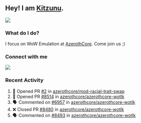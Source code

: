 ## Hey! I am [Kitzunu](https://Github.com/Kitzunu).

<!--<a href="https://github-readme-stats.kitzunu.vercel.app/api?username=Kitzunu&show_icons=true&theme=dark">
  <img align="center" src="https://github-readme-stats.kitzunu.vercel.app/api?username=Kitzunu&show_icons=true&theme=dark" />
</a>-->
<a href="https://github-readme-stats.kitzunu.vercel.app/api?username=Kitzunu&show_icons=true&theme=dark">
  <img align="center" src="https://github-readme-stats.vercel.app/api/top-langs/?username=Kitzunu&layout=compact&theme=dark" />
</a>

### What do I do?

I focus on WoW Emulation at [AzerothCore](https://Github.com/AzerothCore). Come join us ;)

### Connect with me
[![](https://img.shields.io/badge/AzerothCore%20Discord-Connect%20with%20me!-green)](https://discord.com/invite/gkt4y2x)

### Recent Activity

<!--START_SECTION:activity-->
1. 💪 Opened PR [#2](https://github.com/azerothcore/mod-racial-trait-swap/pull/2) in [azerothcore/mod-racial-trait-swap](https://github.com/azerothcore/mod-racial-trait-swap)
2. 💪 Opened PR [#8514](https://github.com/azerothcore/azerothcore-wotlk/pull/8514) in [azerothcore/azerothcore-wotlk](https://github.com/azerothcore/azerothcore-wotlk)
3. 🗣 Commented on [#6957](https://github.com/azerothcore/azerothcore-wotlk/issues/6957) in [azerothcore/azerothcore-wotlk](https://github.com/azerothcore/azerothcore-wotlk)
4. ❌ Closed PR [#8480](https://github.com/azerothcore/azerothcore-wotlk/pull/8480) in [azerothcore/azerothcore-wotlk](https://github.com/azerothcore/azerothcore-wotlk)
5. 🗣 Commented on [#8493](https://github.com/azerothcore/azerothcore-wotlk/issues/8493) in [azerothcore/azerothcore-wotlk](https://github.com/azerothcore/azerothcore-wotlk)
<!--END_SECTION:activity-->
